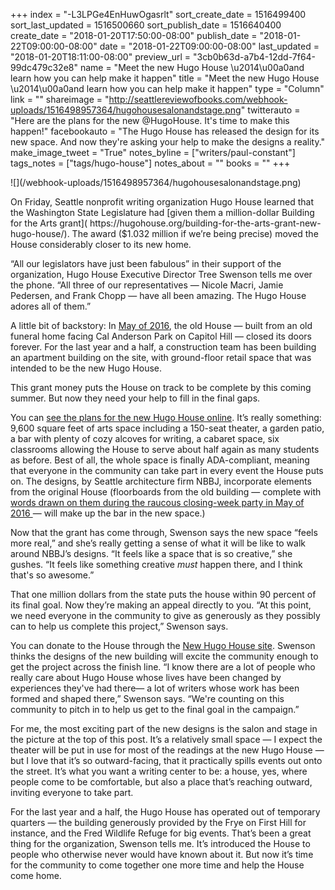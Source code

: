 +++
index = "-L3LPGe4EnHuwOgasrlt"
sort_create_date = 1516499400
sort_last_updated = 1516500660
sort_publish_date = 1516640400
create_date = "2018-01-20T17:50:00-08:00"
publish_date = "2018-01-22T09:00:00-08:00"
date = "2018-01-22T09:00:00-08:00"
last_updated = "2018-01-20T18:11:00-08:00"
preview_url = "3cb0b63d-a7b4-12dd-7f64-99dc479c32e8"
name = "Meet the new Hugo House \u2014\u00a0and learn how you can help make it happen"
title = "Meet the new Hugo House \u2014\u00a0and learn how you can help make it happen"
type = "Column"
link = ""
shareimage = "http://seattlereviewofbooks.com/webhook-uploads/1516498957364/hugohousesalonandstage.png"
twitterauto = "Here are the plans for the new @HugoHouse. It's time to make this happen!"
facebookauto = "The Hugo House has released the design for its new space. And now they're asking your help to make the designs a reality."
make_image_tweet = "True"
notes_byline = ["writers/paul-constant"]
tags_notes = ["tags/hugo-house"]
notes_about = ""
books = ""
+++
<p class="image">![](/webhook-uploads/1516498957364/hugohousesalonandstage.png)</p>
On Friday, Seattle nonprofit writing organization Hugo House learned that the Washington State Legislature had [given them a million-dollar Building for the Arts grant]( https://hugohouse.org/building-for-the-arts-grant-new-hugo-house/).  The award ($1.032 million if we’re being precise) moved the House considerably closer to its new home. 

“All our legislators have just been fabulous” in their support of the organization, Hugo House Executive Director Tree Swenson tells me over the phone. “All three of our representatives — Nicole Macri, Jamie Pedersen, and Frank Chopp — have all been amazing. The Hugo House adores all of them.” 

A little bit of backstory: In [May of 2016]( http://www.seattlereviewofbooks.com/notes/2016/05/09/writing-center-gets-written-on/), the old House — built from an old funeral home facing Cal Anderson Park on Capitol Hill — closed its doors forever.  For the last year and a half, a construction team has been building an apartment building on the site, with ground-floor retail space that was intended to be the new Hugo House. 

This grant money puts the House on track to be complete by this coming summer. But now they need your help to fill in the final gaps. 

You can [see the plans for the new Hugo House online](http://newhugohouse.org). It’s really something: 9,600 square feet of arts space including a 150-seat theater, a garden patio, a bar with plenty of cozy alcoves for writing, a cabaret space, six classrooms allowing the House to serve about half again as many students as before. Best of all, the whole space is finally ADA-compliant, meaning that everyone in the community can take part in every event the House puts on. The designs, by Seattle architecture firm NBBJ, incorporate elements from the original House (floorboards from the old building — complete with [words drawn on them during the raucous closing-week party in May of 2016 ]( ttp://www.seattlereviewofbooks.com/notes/2016/05/09/writing-center-gets-written-on/)— will make up the bar in the new space.)

Now that the grant has come through, Swenson says the new space “feels more real,” and she’s really getting a sense of what it will be like to walk around NBBJ’s designs. “It feels like a space that is so creative,” she gushes. “It feels like something creative *must* happen there, and I think that's so awesome.”

That one million dollars from the state puts the house within 90 percent of its final goal. Now they’re making an appeal directly to you. “At this point, we need everyone in the community to give as generously as they possibly can to help us complete this project,” Swenson says.

You can donate to the House through the [New Hugo House site](http://newhugohouse.org/). Swenson thinks the designs of the new building will excite the community enough to get the project across the finish line. “I know there are a lot of people who really care about Hugo House whose lives have been changed by experiences they've had there— a lot of writers whose work has been formed and shaped there,” Swenson says. “We're counting on this community to pitch in to help us get to the final goal in the campaign.”

For me, the most exciting part of the new designs is the salon and stage in the picture at the top of this post. It’s a relatively small space — I expect the theater will be put in use for most of the readings at the new Hugo House — but I love that it’s so outward-facing, that it practically spills events out onto the street. It’s what you want a writing center to be: a house, yes, where people come to be comfortable, but also a place that’s reaching outward, inviting everyone to take part.

For the last year and a half, the Hugo House has operated out of temporary quarters — the building generously provided by the Frye on First Hill for instance, and the Fred Wildlife Refuge for big events. That’s been a great thing for the organization, Swenson tells me. It’s introduced the House to people who otherwise never would have known about it. But now it’s time for the community to come together one more time and help the House come home.





